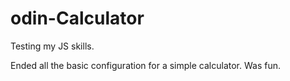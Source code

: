 # odin-Calculator
Testing my JS skills.

Ended all the basic configuration for a simple calculator.
Was fun.
